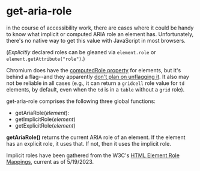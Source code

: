 # get-aria-role

in the course of accessibility work, there are cases where it could be handy to know what implicit or computed ARIA role an element has. Unfortunately, there's no native way to get this value with JavaScript in most browsers.

(_Explicitly_ declared roles can be gleaned via `element.role` or `element.getAttribute("role")`.)

Chromium does have the [computedRole property](https://chromestatus.com/feature/5530552681627648) for elements, but it's behind a flag--and they apparently [don't plan on unflagging it](https://bugs.chromium.org/p/chromium/issues/detail?id=442978). It also may not be reliable in all cases (e.g., it can return a `gridcell` role value for `td` elements, by default, even when the `td` is in a `table` without a `grid` role).

get-aria-role comprises the following three global functions:

- getAriaRole(_element_):
- getImplicitRole(_element_)
- getExplicitRole(_element_)

**getAriaRole()** returns the current ARIA role of an element. If the element has an explicit role, it uses that. If not, then it uses the implicit role.

Implicit roles have been gathered from the W3C's [HTML Element Role Mappings](https://www.w3.org/TR/html-aam-1.0/#html-element-role-mappings), current as of 5/19/2023.
